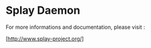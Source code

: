 # Splay Daemon

For more informations and documentation, please visit : 

[http://www.splay-project.org/]
